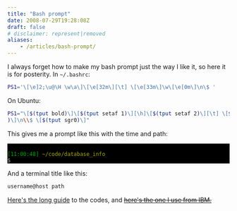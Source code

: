 ```yaml
---
title: "Bash prompt"
date: 2008-07-29T19:28:08Z
draft: false
# disclaimer: represent|removed
aliases:
    - /articles/bash-prompt/
---
```


I always forget how to make my bash prompt just the way I like it, so here it is for posterity. In `~/.bashrc`:<!--more-->

```bash
PS1='\[\e]2;\u@\H \w\a\]\[\e[32m\][\t] \[\e[33m\]\w\[\e[0m\]\n\$ '
```

On Ubuntu:

```bash
PS1="\[$(tput bold)\]\[$(tput setaf 1)\][\h]\[$(tput setaf 2)\][\t] \[$(tput setaf 3)\]\w\[$(tput setaf 7
)\]\n\\$ \[$(tput sgr0)\]"
```

This gives me a prompt like this with the time and path:

<div style="background-color:#000"><br>
<code style="color:#0a0;background-color:inherit">[11:00:48]</code><code style="color:#aa0;background-color:inherit"> ~/code/database_info</code><br>
<code style="color:#aaa;background-color:inherit">$ </code>
</div>

And a terminal title like this:

```bash
username@host path
```

[Here's the long guide](http://tldp.org/HOWTO/Bash-Prompt-HOWTO/) to the codes, and [~~here's the one I use from IBM.~~](http://www.ibm.com/developerworks/linux/library/l-tip-prompt/)
